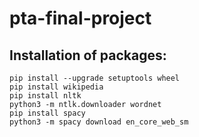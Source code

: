 # pta-final-project

## Installation of packages:
```commandline
pip install --upgrade setuptools wheel
pip install wikipedia
pip install nltk
python3 -m ntlk.downloader wordnet
pip install spacy
python3 -m spacy download en_core_web_sm
```